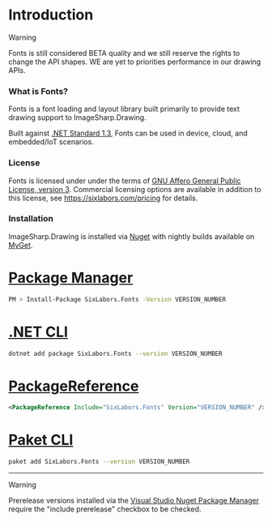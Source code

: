 # Introduction

>[!WARNING]
>Fonts is still considered BETA quality and we still reserve the rights to change the API shapes. WE are yet to priorities performance in our drawing APIs.

### What is Fonts?
Fonts is a font loading and layout library built primarily to provide text drawing support to ImageSharp.Drawing.

Built against [.NET Standard 1.3](https://docs.microsoft.com/en-us/dotnet/standard/net-standard), Fonts can be used in device, cloud, and embedded/IoT scenarios.  
  
### License  
Fonts is licensed under under the terms of [GNU Affero General
Public License, version 3](https://www.gnu.org/licenses/agpl-3.0.en.html). Commercial licensing options are available in addition to this license, see https://sixlabors.com/pricing for details.
  
### Installation
  
ImageSharp.Drawing is installed via [Nuget](https://www.nuget.org/packages/SixLabors.Fonts) with nightly builds available on [MyGet](https://www.myget.org/feed/sixlabors/package/nuget/SixLabors.Fonts).

# [Package Manager](#tab/tabid-1)

```bash
PM > Install-Package SixLabors.Fonts -Version VERSION_NUMBER
```

# [.NET CLI](#tab/tabid-2)

```bash
dotnet add package SixLabors.Fonts --version VERSION_NUMBER
```

# [PackageReference](#tab/tabid-3)

```xml
<PackageReference Include="SixLabors.Fonts" Version="VERSION_NUMBER" />
```

# [Paket CLI](#tab/tabid-4)

```bash
paket add SixLabors.Fonts --version VERSION_NUMBER
```

***

>[!WARNING]
>Prerelease versions installed via the [Visual Studio Nuget Package Manager](https://docs.microsoft.com/en-us/nuget/consume-packages/install-use-packages-visual-studio) require the "include prerelease" checkbox to be checked.